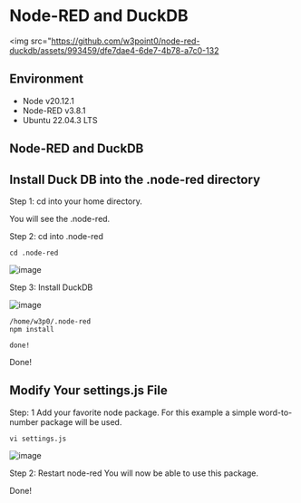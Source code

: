 # Node-RED and DuckDB

<img src="https://github.com/w3point0/node-red-duckdb/assets/993459/dfe7dae4-6de7-4b78-a7c0-132



## Environment
- Node v20.12.1  
- Node-RED v3.8.1  
- Ubuntu 22.04.3 LTS

## Node-RED and DuckDB 

## Install Duck DB into the .node-red directory

Step 1: cd into your home directory.

You will see the .node-red.

Step 2: cd into .node-red

```
cd .node-red
```

![image](https://github.com/w3point0/node-red-duckdb/assets/993459/1044b0b0-71ba-4f37-a44a-ee401dfe6e54)


Step 3: Install DuckDB

![image](https://github.com/w3point0/node-red-duckdb/assets/993459/043095d5-88e9-441f-95ef-e95ae9862c47)

```
/home/w3p0/.node-red
npm install

done!
```

Done!
## Modify Your settings.js File

Step: 1 Add your favorite node package. For this example a simple word-to-number package will be used.
```
vi settings.js
```

![image](https://github.com/w3point0/node-red-duckdb/assets/993459/1636216d-f875-473a-b54a-63003b4d52ad)


Step 2: Restart node-red
You will now be able to use this package. 

Done!
